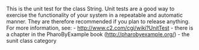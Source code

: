This is the unit test for the class String. Unit tests are a good way to exercise the functionality of your system in a repeatable and automatic manner. They are therefore recommended if you plan to release anything. For more information, see: 
	- http://www.c2.com/cgi/wiki?UnitTest
	- there is a chapter in the PharoByExample book (http://pharobyexample.org/)
	- the sunit class category